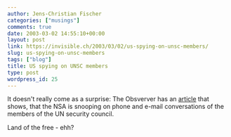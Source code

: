 ```yaml
---
author: Jens-Christian Fischer
categories: ["musings"]
comments: true
date: 2003-03-02 14:55:10+00:00
layout: post
link: https://invisible.ch/2003/03/02/us-spying-on-unsc-members/
slug: us-spying-on-unsc-members
tags: ["blog"]
title: US spying on UNSC members
type: post
wordpress_id: 25
---
```


It doesn't really come as a surprise: The Obsverver has an [article](https://www.observer.co.uk/iraq/story/0,12239,905936,00.html) that shows, that the NSA is snooping on phone and e-mail conversations of the members of the UN security council.

Land of the free - ehh?
